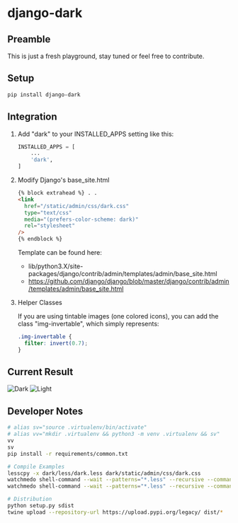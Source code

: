 # django-dark

## Preamble

This is just a fresh playground, stay tuned or feel free to contribute.

## Setup

```sh
pip install django-dark

```

## Integration

1. Add "dark" to your INSTALLED_APPS setting like this:

   ```python
   INSTALLED_APPS = [
       ...
       'dark',
   ]
   ```

2. Modify Django's base_site.html

   ```html
   {% block extrahead %} . .
   <link
     href="/static/admin/css/dark.css"
     type="text/css"
     media="(prefers-color-scheme: dark)"
     rel="stylesheet"
   />
   {% endblock %}
   ```

   Template can be found here:

   - lib/python3.X/site-packages/django/contrib/admin/templates/admin/base_site.html
   - https://github.com/django/django/blob/master/django/contrib/admin/templates/admin/base_site.html

3. Helper Classes

   If you are using tintable images (one colored icons), you can add the class "img-invertable", which simply represents:

   ```css
   .img-invertable {
     filter: invert(0.7);
   }
   ```

## Current Result

![Dark](https://github.com/contmp/django-dark/blob/master/demo/dark.png?raw=true)
![Light](https://github.com/contmp/django-dark/blob/master/demo/light.png?raw=true)

## Developer Notes

```sh
# alias sv="source .virtualenv/bin/activate"
# alias vv="mkdir .virtualenv && python3 -m venv .virtualenv && sv"
vv
sv
pip install -r requirements/common.txt

# Compile Examples
lesscpy -x dark/less/dark.less dark/static/admin/css/dark.css
watchmedo shell-command --wait --patterns="*.less" --recursive --command "lesscpy -V -x dark/less/dark.less dark/static/admin/css/dark.css"
watchmedo shell-command --wait --patterns="*.less" --recursive --command "lesscpy -V -x dark/less/dark.less dark/static/admin/css/dark.css && python manage.py collectstatic --noinput"

# Distribution
python setup.py sdist
twine upload --repository-url https://upload.pypi.org/legacy/ dist/*
```
